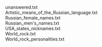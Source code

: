 unanswered.txt  
Artistic_means_of_the_Russian_language.txt  
Russian_female_names.txt  
Russian_men's_names.txt  
USA_states_nicknames.txt  
World_rock.txt  
World_rock_personalities.txt  
